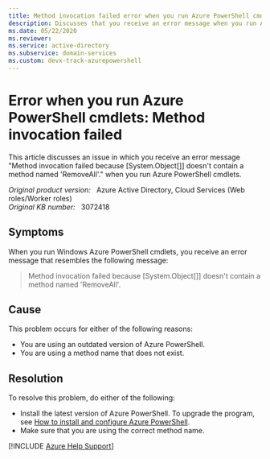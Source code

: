 ```yaml
---
title: Method invocation failed error when you run Azure PowerShell cmdlets
description: Discusses that you receive an error message when you run Azure PowerShell cmdlets. Provides a resolution.
ms.date: 05/22/2020
ms.reviewer: 
ms.service: active-directory
ms.subservice: domain-services
ms.custom: devx-track-azurepowershell
---
```

# Error when you run Azure PowerShell cmdlets: Method invocation failed

This article discusses an issue in which you receive an error message "Method invocation failed because [System.Object[]] doesn't contain a method named 'RemoveAll'." when you run Azure PowerShell cmdlets.

_Original product version:_ &nbsp; Azure Active Directory, Cloud Services (Web roles/Worker roles)  
_Original KB number:_ &nbsp; 3072418

## Symptoms

When you run Windows Azure PowerShell cmdlets, you receive an error message that resembles the following message:

> Method invocation failed because [System.Object[]] doesn't contain a method named 'RemoveAll'.

## Cause

This problem occurs for either of the following reasons:

- You are using an outdated version of Azure PowerShell.
- You are using a method name that does not exist.

## Resolution

To resolve this problem, do either of the following:

- Install the latest version of Azure PowerShell. To upgrade the program, see [How to install and configure Azure PowerShell](/powershell/azure).
- Make sure that you are using the correct method name.

[!INCLUDE [Azure Help Support](../../includes/azure-help-support.md)]

